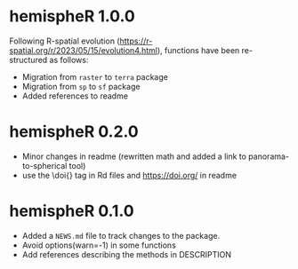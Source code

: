 # hemispheR 1.0.0

Following R-spatial evolution (https://r-spatial.org/r/2023/05/15/evolution4.html), functions have been re-structured as follows:
* Migration from `raster` to `terra` package
* Migration from `sp` to `sf` package
* Added references to readme

# hemispheR 0.2.0

* Minor changes in readme (rewritten math and added a link to panorama-to-spherical tool)
* use the \doi{} tag in Rd files and https://doi.org/ in readme

# hemispheR 0.1.0

* Added a `NEWS.md` file to track changes to the package.
* Avoid options(warn=-1) in some functions
* Add references describing the methods in DESCRIPTION
